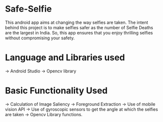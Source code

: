 # Safe-Selfie
This android app aims at changing the way selfies are taken. The intent behind this project is to make selfies safer as the number of Selfie Deaths are the largest in India. 
So, this app ensures that you enjoy thrilling selfies without compromising your safety.
# Language and Libraries used
-> Android Studio
-> Opencv library
# Basic Functionality Used
-> Calculation of Image Saliency
-> Foreground Extraction
-> Use of mobile vision API
-> Use of gyroscopic sensors to get the angle at which the selfies are taken
-> Opencv Library functions.

